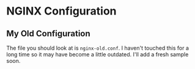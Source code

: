 # NGINX Configuration

## My Old Configuration

The file you should look at is `nginx-old.conf`. I haven't touched this for a
long time so it may have become a little outdated. I'll add a fresh sample soon.
